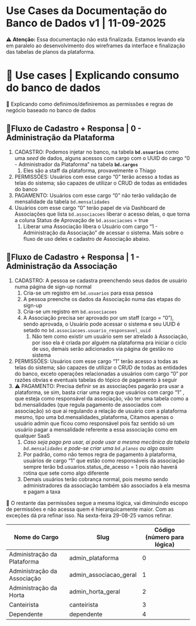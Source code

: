 # Use Cases da Documentação do Banco de Dados v1 | 11-09-2025

⚠️ **Atenção:** Essa documentação não está finalizada. Estamos levando ela em paralelo ao desenvolvimento dos wireframes da interface e finalização das tabelas de planos da plataforma.

# 🍅 Use cases | Explicando consumo do banco de dados

<aside>
🥑 Explicando como definimos/definiremos as permissões e regras de negócio baseado no banco de dados
</aside>

## 🍓Fluxo de Cadastro + Responsa | 0 - Administração da Plataforma

1. CADASTRO: Podemos injetar no banco, na tabela **`bd.usuarios`** como uma *seed* de dados, alguns acessos com cargo com o UUID do cargo “0 - Administrador da Plataforma”  na tabela **`bd.cargos`**
    1. Eles são a staff da plataforma, provavelmente o Thiago
2. PERMISSÕES: Usuários com esse cargo “0” terão acesso a todas as telas do sistema; são capazes de utilizar o CRUD de todas as entidades do banco
3. PAGAMENTO: Usuários com esse cargo “0” não terão validação de mensalidade da tabela `bd.mensalidades`
4. Usuários com esse cargo “0” terão papel de via Dashboard de Associações que lista `bd.associacoes` liberar o acesso delas, o que torna a coluna Status de Aprovação de `bd.associacoes` = true
    1. Liberar uma Associação libera o Usuário com cargo “1 - Administração da Associação” de acessar o sistema. Mais sobre o fluxo de uso deles e cadastro de Associação abaixo.

## 🍓Fluxo de Cadastro + Responsa | 1 - Administração da Associação

1. CADASTRO: A pessoa se cadastra preenchendo seus dados de usuário numa página de sign-up normal
    1. Cria-se um registro em `bd.usuarios` para essa pessoa
    2. A pessoa preenche os dados da Associação numa das etapas do sign-up
    3. Cria-se um registro em  `bd.associacoes`
    4. A Associação precisa ser aprovado por um staff (cargo = “0”), sendo aprovada, o Usuário pode acessar o sistema e seu UUID é setado no `bd.associacoes.usuario_responsavel_uuid`
        1. Não tem como existir um usuário sem ser atrelado à Associação, por isso ela é criada por alguém na plataforma pra iniciar o ciclo de uso, demais serão adicionados via página de gestão no sistema
2. PERMISSÕES: Usuários com esse cargo “1” terão acesso a todas as telas do sistema; são capazes de utilizar o CRUD de todas as entidades do banco, exceto operações relacionadas a usuários com cargo “0” por razões obvias e eventuais tabelas do tópico de pagamento à seguir
3. ⚠️ PAGAMENTO: Precisa definir se as associações pagarão pra usar a plataforma, se sim, basta criar uma regra que usuários com cargo “1” , que esteja como responsável da associação, vão ter uma tabela como a bd.mensalidades (que regula pagamento de associados com associação) só que ai regulando a relação de usuário com a plataforma mesmo, tipo uma bd.mensalidades_plataforma, Citamos apenas o usuário admin que ficou como responsável pois faz sentido só um usuário pagar a mensalidade referente a essa associação como em qualquer SaaS
    1. *Caso seja pago pra usar, ai pode usar a mesma mecânica da tabela `bd.mensalidades` e pode-se criar uma `bd.planos` ou algo assim*
    2. Por padrão, como não temos regra de pagamento à plataforma, usuários de cargo “1” que estão como responsáveis da associação sempre terão bd.usuarios.status_de_acesso = 1 pois não haverá rotina que sete como algo diferente
    3. Demais usuários terão cobrança normal, pois mesmo sendo administradores da associação também são associados à ela mesma e pagam a taxa

<aside>
🥑 O restante das permissões segue a mesma lógica, vai diminuindo escopo de permissões e não acessa quem é hierarquicamente maior. Com as exceções dá pra refinar isso. Na sexta-feira 29-08-25 vamos refinar.

| Nome do Cargo | Slug | Código (número para lógica) |
| --- | --- | --- |
| Administração da Plataforma | admin_plataforma | 0 |
| Administração da Associação | admin_associacao_geral | 1 |
| Administração da Horta | admin_horta_geral | 2 |
| Canteirista | canteirista | 3 |
| Dependente | dependente | 4 |
</aside>
